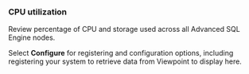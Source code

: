 ### CPU utilization

Review percentage of CPU and storage used across all Advanced SQL Engine nodes.

Select **Configure** for registering and configuration options, including registering your system to retrieve data from Viewpoint to display here.

